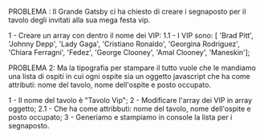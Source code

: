 PROBLEMA : Il Grande Gatsby ci ha chiesto di creare i segnaposto per il tavolo degli invitati alla sua mega festa vip.

1 - Creare un array con dentro il nome dei VIP:
    1.1 - I VIP sono: [ 'Brad Pitt', 'Johnny Depp', 'Lady Gaga', 'Cristiano Ronaldo', 'Georgina Rodriguez', 'Chiara Ferragni', 'Fedez', 'George Clooney', 'Amal Clooney', 'Maneskin'];


PROBLEMA 2: Ma la tipografia per stampare il tutto vuole che le mandiamo una lista di ospiti in cui ogni ospite sia un oggetto javascript che ha come attributi: nome del tavolo, nome dell'ospite e posto occupato.

1 - Il nome del tavolo è "Tavolo Vip";
2 - Modificare l'array dei VIP in array oggetto;
    2.1 - Che ha come attribbuti: nome del tavolo, nome dell'ospite e posto occupato;
3 - Generiamo e stampiamo in console la lista per i segnaposto.